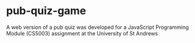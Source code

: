 # pub-quiz-game
A web version of a pub quiz was developed for a JavaScript Programming Module (CS5003) assignment at the University of St Andrews
